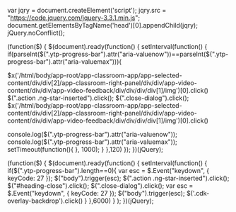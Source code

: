 var jqry = document.createElement('script');
jqry.src = "https://code.jquery.com/jquery-3.3.1.min.js";
document.getElementsByTagName('head')[0].appendChild(jqry);
jQuery.noConflict();

(function($) {
    $(document).ready(function() {
      setInterval(function() {
if(parseInt($(".ytp-progress-bar").attr("aria-valuenow"))==parseInt($(".ytp-progress-bar").attr("aria-valuemax"))){

$x('/html/body/app-root/app-classroom-app/app-selected-content/div/div[2]/app-classroom-right-panel/div/div/app-video-content/div/div/app-video-feedback/div/div/div/div[1]/img')[0].click()
$(".action .ng-star-inserted").click();
$(".close-dialog").click();
$x('/html/body/app-root/app-classroom-app/app-selected-content/div/div[2]/app-classroom-right-panel/div/div/app-video-content/div/div/app-video-feedback/div/div/div/div[1]/img')[0].click()

console.log($(".ytp-progress-bar").attr("aria-valuenow"));
console.log($(".ytp-progress-bar").attr("aria-valuemax"));
setTimeout(function(){
}, 1000); 
        }
      },120)
    });
  })(jQuery);

(function($) {
    $(document).ready(function() {
      setInterval(function() {
     if($(".ytp-progress-bar").length==0){
var esc = $.Event("keydown", { keyCode: 27 });
$("body").trigger(esc);
      $(".action .ng-star-inserted").click();
      $("#heading-close").click();
      $(".close-dialog").click();
var esc = $.Event("keydown", { keyCode: 27 });
$("body").trigger(esc);
$('.cdk-overlay-backdrop').click()
}
      },6000)
}
);
  })(jQuery);
